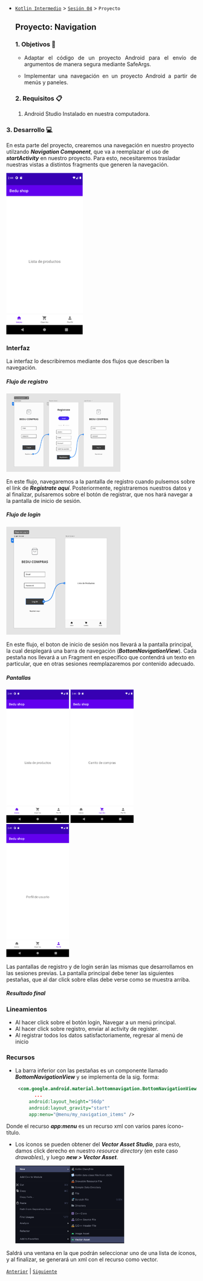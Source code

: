 * [`Kotlin Intermedio`](../../Readme.md) > [`Sesión 04`](../Readme.md) > `Proyecto`

  ## Proyecto: Navigation

  <div style="text-align: justify;">


  ### 1. Objetivos :dart:

  * Adaptar el código de un proyecto Android para el envío de argumentos de manera segura mediante SafeArgs.

  * Implementar una navegación en un proyecto Android a partir de menús y paneles.

    

  ### 2. Requisitos :clipboard:

  1. Android Studio Instalado en nuestra computadora.

### 3. Desarrollo :computer:



En esta parte del proyecto, crearemos una navegación en nuestro proyecto utilzando ___Navigation Component___, que va a reemplazar el uso de ___startActivity___ en nuestro proyecto. Para esto, necesitaremos trasladar nuestras vistas a distintos fragments que generen la navegación.



<img src="images/product.png" width="40%">



### Interfaz

La interfaz lo describiremos mediante dos flujos que describen la navegación.



##### Flujo de registro

<img src="images/register-flow.png" width="60%">



En este flujo, navegaremos a la pantalla de registro cuando pulsemos sobre el link de ___Regístrate aquí___. Posteriormente, registraremos nuestros datos y al finalizar, pulsaremos sobre el botón de registrar, que nos hará navegar a la pantalla de inicio de sesión.



##### Flujo de login

<img src="images/login-flow.png" width="60%">



En este flujo, el boton de inicio de sesión nos llevará a la pantalla principal, la cual desplegará una barra de navegación (___BottomNavigationView___). Cada pestaña nos llevará a un Fragment en específico que contendrá un texto en particular, que en otras sesiones reemplazaremos por contenido adecuado.



##### Pantallas

<img src="images/product.png" width="33%"> <img src="images/cart.png" width="33%"> <img src="images/profile.png" width="33%">



Las pantallas de registro y de login serán las mismas que desarrollamos en las sesiones previas. La pantalla principal debe tener las siguientes pestañas, que al dar click sobre ellas debe verse como se muestra arriba.



##### Resultado final





### Lineamientos

- Al hacer click sobre el botón login, Navegar a un menú principal.
- Al hacer click sobre registro, enviar al activity de register.
- Al registrar todos los datos satisfactoriamente, regresar al menú de inicio



### Recursos

* La barra inferior con las pestañas es un componente llamado  ___BottomNavigationView___ y se implementa de la sig. forma:

  ```xml
   <com.google.android.material.bottomnavigation.BottomNavigationView
   		 ...                                                                 
       android:layout_height="56dp"
       android:layout_gravity="start"
       app:menu="@menu/my_navigation_items" />
  ```

Donde el recurso ___app:menu___ es un recurso xml con varios pares ícono-título. 

* Los íconos se pueden obtener del ***Vector Asset Studio***, para esto, damos click derecho en nuestro _resource directory_ (en este caso _drawables_), y luego ___new > Vector Asset___. 

  <img src="images/vector-asset.png" width="60%"/>

Saldrá una ventana en la que podrán seleccionar uno de una lista de íconos, y al finalizar, se generará un xml con el recurso como vector.



[`Anterior`](../Reto-02/Readme.md) | [`Siguiente`](../Reto-03/Readme.md)
